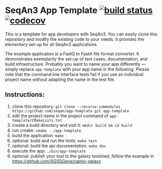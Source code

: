 <!--
SPDX-FileCopyrightText: 2006-2024 Knut Reinert & Freie Universität Berlin
SPDX-FileCopyrightText: 2016-2024 Knut Reinert & MPI für molekulare Genetik
SPDX-License-Identifier: CC0-1.0
-->

# SeqAn3 App Template [![build status][1]][2] [![codecov][3]][4]
<!--
    Above uses reference-style links with numbers.
    See also https://github.com/adam-p/markdown-here/wiki/Markdown-Cheatsheet#links.

    For example, `[![build status][1]][2]` evaluates to the following:
        `[link_text][2]`
        `[2]` is a reference to a link, i.e. `[link_text](https://...)`

        `[link_text]` = `[![build status][1]]`
        `[1]` is once again a reference to a link - this time an image, i.e. `[![build status](https://...)]
        `![build status]` is the text that should be displayed if the linked resource (`[1]`) is not available

    `[![build status][1]][2]` hence means:
    Show the picture linked under `[1]`. In case it cannot be displayed, show the text "build status" instead.
    The picture, or alternative text, should link to `[2]`.
-->

<!--
    This is the CI badge image:
        `https://img.shields.io/github/workflow/status/` - we do not use GitHub's badges as they are not customisable.
        `/seqan/app-template/` - owner/repository
        `CI%20on%20Linux` - name of the workflow as encoded URL (e.g., whitespace = %20)
        `master` - branch to show
        `?style=flat&logo=github` - use a GitHub-style badge
        `&label=App-Template%20CI` - text on the badge
        `"Open GitHub actions page"` - this text will be shown on hover
-->
[1]: https://img.shields.io/github/actions/workflow/status/seqan/app-template/ci_linux.yml?branch=main&style=flat&logo=github&label=App-Template%20CI "Open GitHub actions page"
<!--
    This is the CI badge link:
        `https://github.com/seqan/app-template/actions` - actions page of owner(seqan)/repository(app-template)
        `?query=branch%3Amaster` - only show actions that ran on the mater branch
-->
[2]: https://github.com/seqan/app-template/actions?query=branch%3Amain
<!--
    This is the Codecov badge image:
        Codecov offers badges: https://app.codecov.io/gh/seqan/app-template/settings/badge
        While being logged in into Codecov, navigate to Settings->Badge and copy the markdown badge.
        Copy the image part of the markdown badge here.
    `"Open Codecov page"` - this text will be shown on hover
-->
[3]: https://codecov.io/gh/seqan/app-template/branch/master/graph/badge.svg?token=V82JRCXF0K "Open Codecov page"
<!--
    This is the Codecov badge link:
        Codecov offers badges: https://app.codecov.io/gh/seqan/app-template/settings/badge
        While being logged in into Codecov, navigate to Settings->Badge and copy the markdown badge.
        Copy the URL part of the markdown badge here.
-->
[4]: https://codecov.io/gh/seqan/app-template

This is a template for app developers with SeqAn3.
You can easily clone this repository and modify the existing code to your needs.
It provides the elementary set-up for all SeqAn3 applications.

The example application is a FastQ to FastA file format converter.
It demonstrates exemplarily the set-up of test cases, documentation, and build infrastructure.
Probably you want to name your app differently — simply replace `app-template` with your app name in the following.
Please note that the command line interface tests fail if you use an individual project name without adapting the
name in the test file.

## Instructions:
1. clone this repository: `git clone --recurse-submodules https://github.com/seqan/app-template.git app-template`
2. edit the project name in the *project* command of `app-template/CMakeLists.txt`
3. create a build directory and visit it: `mkdir build && cd build`
4. run cmake: `cmake ../app-template`
5. build the application: `make`
6. optional: build and run the tests: `make test`
7. optional: build the api documentation: `make doc`
8. execute the app: `./bin/app-template`
9. optional: publish your tool to the galaxy toolshed, follow the example in https://github.com/SGSSGene/raptor-galaxy
